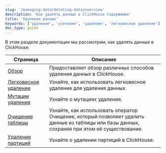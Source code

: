 ```yaml
---
slug: '/managing-data/deleting-data/overview'
description: 'Как удалять данные в ClickHouse Содержимое'
title: 'Удаление данных'
keywords: ['удаление', 'усечения', 'удаление', 'легковесное удаление']
doc_type: guide
---
```

В этом разделе документации мы рассмотрим, как удалять данные в ClickHouse.

| Страница                                                    | Описание                                                                                                                  |
|------------------------------------------------------------|---------------------------------------------------------------------------------------------------------------------------|
| [Обзор](./overview)                                       | Предоставляет обзор различных способов удаления данных в ClickHouse.                                                     |
| [Легковесное удаление](/guides/developer/lightweight-delete) | Узнайте, как использовать легковесное удаление для удаления данных.                                                      |
| [Мутации удаления](/managing-data/delete_mutations)       | Узнайте о мутациях удаления.                                                                                             |
| [Очищение таблицы](../truncate)                           | Узнайте, как использовать оператор Очищение, который позволяет удалить данные из таблицы или базы данных, сохраняя при этом её существование. |
| [Удаление партиций](../drop_partition)                    | Узнайте о удалении партиций в ClickHouse.                                                                                |